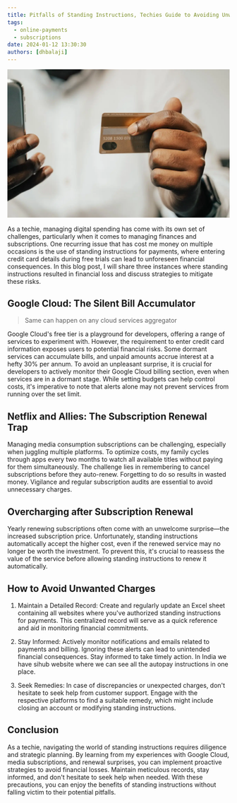 ```yaml
---
title: Pitfalls of Standing Instructions, Techies Guide to Avoiding Unwanted Charges
tags:
  - online-payments
  - subscriptions
date: 2024-01-12 13:30:30
authors: [dhbalaji]
---
```

<head>
  <meta charSet="utf-8" />
  <meta property="og:title" content="Pitfalls of Standing Instructions, Techies Guide to Avoiding Unwanted Charges" />
  <meta property="og:image" content="/img/2024/online-payments.webp" />
  <meta property="og:description" content="Discover the financial perils techies face with standing instructions. Explore real-world examples, from Google Cloud's hidden charges to subscription renewal traps, and learn essential strategies to safeguard your finances. Stay vigilant, maintain detailed records, and seek remedies to ensure standing instructions work for you, not against you." />
  <meta property="og:type " content="article" />

  <meta name="twitter:title" content="Pitfalls of Standing Instructions, Techies Guide to Avoiding Unwanted Charges" />
  <meta name="twitter:image" content="/img/2024/online-payments.webp" />
  <meta name="twitter:description" content="Discover the financial perils techies face with standing instructions. Explore real-world examples, from Google Cloud's hidden charges to subscription renewal traps, and learn essential strategies to safeguard your finances. Stay vigilant, maintain detailed records, and seek remedies to ensure standing instructions work for you, not against you." />
</head>

![](../assets/2024/online-payments.webp)

As a techie, managing digital spending has come with its own set of challenges, particularly when it comes to managing finances and subscriptions. One recurring issue that has cost me money on multiple occasions is the use of standing instructions for payments, where entering credit card details during free trials can lead to unforeseen financial consequences. In this blog post, I will share three instances where standing instructions resulted in financial loss and discuss strategies to mitigate these risks.

## Google Cloud: The Silent Bill Accumulator

> Same can happen on any cloud services aggregator

Google Cloud's free tier is a playground for developers, offering a range of services to experiment with. However, the requirement to enter credit card information exposes users to potential financial risks. Some dormant services can accumulate bills, and unpaid amounts accrue interest at a hefty 30% per annum. To avoid an unpleasant surprise, it is crucial for developers to actively monitor their Google Cloud billing section, even when services are in a dormant stage. While setting budgets can help control costs, it's imperative to note that alerts alone may not prevent services from running over the set limit.

## Netflix and Allies: The Subscription Renewal Trap

Managing media consumption subscriptions can be challenging, especially when juggling multiple platforms. To optimize costs, my family cycles through apps every two months to watch all available titles without paying for them simultaneously. The challenge lies in remembering to cancel subscriptions before they auto-renew. Forgetting to do so results in wasted money. Vigilance and regular subscription audits are essential to avoid unnecessary charges.

## Overcharging after Subscription Renewal

Yearly renewing subscriptions often come with an unwelcome surprise—the increased subscription price. Unfortunately, standing instructions automatically accept the higher cost, even if the renewed service may no longer be worth the investment. To prevent this, it's crucial to reassess the value of the service before allowing standing instructions to renew it automatically.

## How to Avoid Unwanted Charges

1. Maintain a Detailed Record: Create and regularly update an Excel sheet containing all websites where you've authorized standing instructions for payments. This centralized record will serve as a quick reference and aid in monitoring financial commitments.

2. Stay Informed: Actively monitor notifications and emails related to payments and billing. Ignoring these alerts can lead to unintended financial consequences. Stay informed to take timely action. In India we have sihub website where we can see all the autopay instructions in one place.

3. Seek Remedies: In case of discrepancies or unexpected charges, don't hesitate to seek help from customer support. Engage with the respective platforms to find a suitable remedy, which might include closing an account or modifying standing instructions.

## Conclusion

As a techie, navigating the world of standing instructions requires diligence and strategic planning. By learning from my experiences with Google Cloud, media subscriptions, and renewal surprises, you can implement proactive strategies to avoid financial losses. Maintain meticulous records, stay informed, and don't hesitate to seek help when needed. With these precautions, you can enjoy the benefits of standing instructions without falling victim to their potential pitfalls.